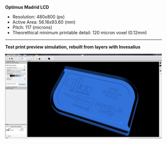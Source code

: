 **Optimus Madrid LCD**

- Resolution: 480x800 (px)
- Active Area: 56.16x93.60 (mm)
- Pitch: 117 (microns)
- Theorethical minimum printable detail: 120 micron voxel (0.12mm)

---

**Test print preview simulation, rebuilt from layers with Invesalius**

![TestPrintSimulationRebuild](OpenSLAndroidPixie-TestPrintSimulation.JPG)

